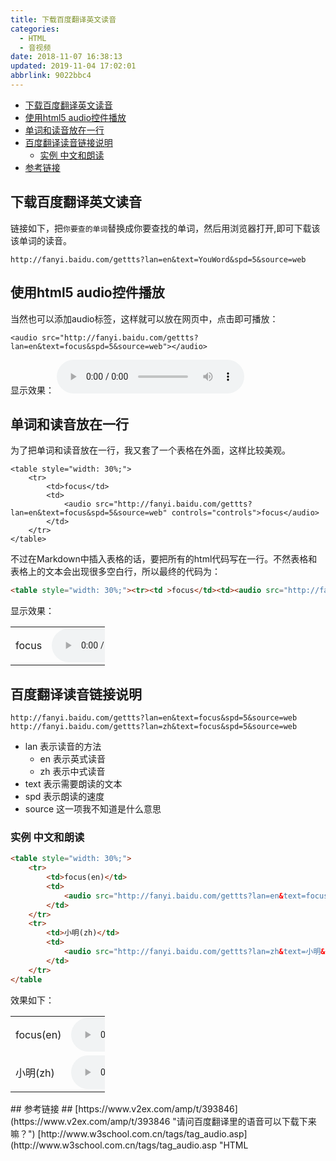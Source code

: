 ```yaml
---
title: 下载百度翻译英文读音
categories: 
  - HTML
  - 音视频
date: 2018-11-07 16:38:13
updated: 2019-11-04 17:02:01
abbrlink: 9022bbc4
---
```

- [下载百度翻译英文读音](/blog/9022bbc4/#下载百度翻译英文读音)
- [使用html5 audio控件播放](/blog/9022bbc4/#使用html5-audio控件播放)
- [单词和读音放在一行](/blog/9022bbc4/#单词和读音放在一行)
- [百度翻译读音链接说明](/blog/9022bbc4/#百度翻译读音链接说明)
    - [实例 中文和朗读](/blog/9022bbc4/#实例-中文和朗读)
- [参考链接](/blog/9022bbc4/#参考链接)

<!--more-->
<script src="https://cdn.bootcss.com/jquery/3.4.0/jquery.slim.min.js"></script>
<script>$(document).ready(function () {$(".post-body > ul:nth-child(1)").hide();});</script>

<!--end-->
## 下载百度翻译英文读音 ##
链接如下，把`你要查的单词`替换成你要查找的单词，然后用浏览器打开,即可下载该该单词的读音。
```
http://fanyi.baidu.com/gettts?lan=en&text=YouWord&spd=5&source=web
```
## 使用html5 audio控件播放 ##
当然也可以添加audio标签，这样就可以放在网页中，点击即可播放：
```
<audio src="http://fanyi.baidu.com/gettts?lan=en&text=focus&spd=5&source=web"></audio>
```
显示效果：
<audio src="http://fanyi.baidu.com/gettts?lan=en&text=focus&spd=5&source=web" controls="controls">buzhici</audio>
## 单词和读音放在一行 ##
为了把单词和读音放在一行，我又套了一个表格在外面，这样比较美观。
```
<table style="width: 30%;">
    <tr>
        <td>focus</td>
        <td>
            <audio src="http://fanyi.baidu.com/gettts?lan=en&text=focus&spd=5&source=web" controls="controls">focus</audio>
        </td>
    </tr>
</table>
```
不过在Markdown中插入表格的话，要把所有的html代码写在一行。不然表格和表格上的文本会出现很多空白行，所以最终的代码为：
```html
<table style="width: 30%;"><tr><td >focus</td><td><audio src="http://fanyi.baidu.com/gettts?lan=en&text=focus&spd=5&source=web" controls="controls">focus</audio></td></tr></table>
```
显示效果：
<table style="width: 30%;"><tr><td >focus</td><td><audio src="http://fanyi.baidu.com/gettts?lan=en&text=focus&spd=5&source=web" controls="controls">focus</audio></td></tr></table>

## 百度翻译读音链接说明 ##
```
http://fanyi.baidu.com/gettts?lan=en&text=focus&spd=5&source=web
http://fanyi.baidu.com/gettts?lan=zh&text=focus&spd=5&source=web
```
- lan 表示读音的方法
	- en 表示英式读音
	- zh 表示中式读音
- text 表示需要朗读的文本
- spd 表示朗读的速度
- source 这一项我不知道是什么意思

### 实例 中文和朗读 ###
```html
<table style="width: 30%;">
    <tr>
        <td>focus(en)</td>
        <td>
            <audio src="http://fanyi.baidu.com/gettts?lan=en&text=focus&spd=5&source=web" controls="controls">focus</audio>
        </td>
    </tr>
    <tr>
        <td>小明(zh)</td>
        <td>
            <audio src="http://fanyi.baidu.com/gettts?lan=zh&text=小明&spd=5&source=web" controls="controls">小明</audio>
        </td>
    </tr>
</table
```
效果如下：
<table style="width: 30%;"><tr><td >focus(en)</td><td><audio src="http://fanyi.baidu.com/gettts?lan=en&text=focus&spd=5&source=web" controls="controls">focus</audio></td></tr><tr><td >小明(zh)</td><td><audio src="http://fanyi.baidu.com/gettts?lan=zh&text=小明&spd=5&source=web" controls="controls">focus</audio></td></tr></table>
## 参考链接 ##
[https://www.v2ex.com/amp/t/393846](https://www.v2ex.com/amp/t/393846 "请问百度翻译里的语音可以下载下来嘛？")
[http://www.w3school.com.cn/tags/tag_audio.asp](http://www.w3school.com.cn/tags/tag_audio.asp "HTML <audio>标签")
>原文链接: [下载百度翻译英文读音](https://lanlan2017.github.io/blog/9022bbc4/)
